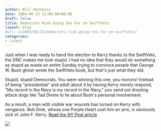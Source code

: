 ```yaml
---
author: Bill Hennessy
date: 2004-08-23 13:00:00+00:00
draft: false
title: Democrats Risk Going Too Far on SwiftVets
layout: blog
#url: e/2004/08/23/democrats-risk-going-too-far-on-swiftvets/
categories:
- Latest
---
```


Just when I was ready to hand the election to Kerry thanks to the SwiftVets, the DNC makes me look stupid. I had no idea that they would do something as stupid as waste an entire Sunday trying to convince people that George W. Bush ghost-wrote the SwiftVets book, but that's just what they did.




Stupid, stupid Democrats. You were winning this one, you morons! Instead of being "presidential" and adult about it by having Kerry merely respond, "My record in the Navy is my record in the Navy," you send out drooling attack dogs like Tad Divine to lie about Bush's personal involvement.




As a result, a man with visible war wounds has turned on Kerry with vengance. Bob Dole, whose one Purple Heart cost him an arm, is obviously sick of John F. Kerry. [Read the NY Post article](https://www.nypost.com/news/nationalnews/29319.htm)

![](https://blog.billhennessy.com/aggbug.aspx?PostID=635)

